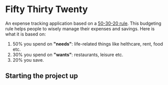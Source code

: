 Fifty Thirty Twenty
===================
An expense tracking application based on a [50-30-20 rule](https://www.thebalance.com/the-50-30-20-rule-of-thumb-453922).
This budgeting rule helps people to wisely manage their expenses and savings. Here is what it is based on:
  1. 50% you spend on **"needs"**: life-related things like helthcare, rent, food etc.
  2. 30% you spend on **"wants"**: restaurants, leisure etc.
  3. 20% you save.

## Starting the project up
